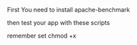 First You need to install apache-benchmark

then test your app with these scripts

remember set chmod +x
